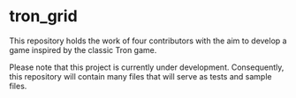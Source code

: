 tron_grid
=========
This repository holds the work of four contributors with the aim to develop a game inspired by the classic Tron game.

Please note that this project is currently under development. 
Consequently, this repository will contain many files that will serve as tests and sample files.




